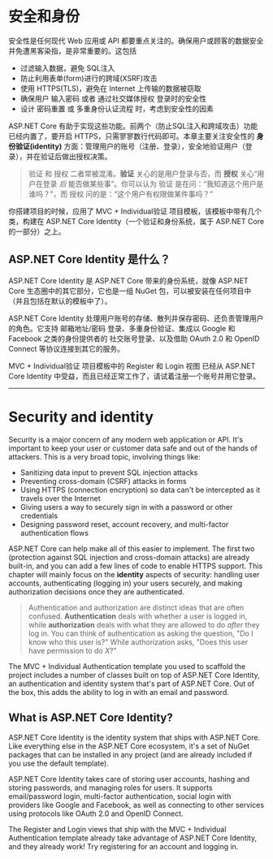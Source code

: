 # 安全和身份

安全性是任何现代 Web 应用或 API 都要重点关注的。确保用户或顾客的数据安全并免遭黑客染指，是非常重要的。这包括

* 过滤输入数据，避免 SQL注入
* 防止利用表单(form)进行的跨域(XSRF)攻击
* 使用 HTTPS(TLS)，避免在 Internet 上传输的数据被窃取
* 确保用户 输入密码 或者 通过社交媒体授权 登录时的安全性
* 设计 密码重置 或 多重身份认证流程 时，考虑到安全性的因素

ASP.NET Core 有助于实现这些功能。前两个（防止SQL注入和跨域攻击）功能已经内置了，要开启 HTTPS，只需寥寥数行代码即可。本章主要关注安全性的 **身份验证(identity)** 方面：管理用户的账号（注册、登录），安全地验证用户（登录），并在验证后做出授权决策。

> 验证 和 授权 二者常被混淆。**验证** 关心的是用户登录与否，而 **授权** 关心“用户在登录 *后* 能否做某些事”。你可以认为 验证 是在问：“我知道这个用户是谁吗？”，而 授权 问的是：“这个用户有权限做某件事吗？”

你搭建项目的时候，应用了 MVC + Individual验证 项目模板，该模板中带有几个类，构建在 ASP.NET Core Identity（一个验证和身份系统，属于 ASP.NET Core 的一部分）之上。

## ASP.NET Core Identity 是什么？

ASP.NET Core Identity 是 ASP.NET Core 带来的身份系统，就像 ASP.NET Core 生态圈中的其它部分，它也是一组 NuGet 包，可以被安装在任何项目中（并且包括在默认的模板中了）。

ASP.NET Core Identity 处理用户账号的存储、散列并保存密码、还负责管理用户的角色。它支持 邮箱地址/密码 登录、多重身份验证、集成以 Google 和 Facebook 之类的身份提供者的 社交账号登录、以及借助 OAuth 2.0 和 OpenID Connect 等协议连接到其它的服务。

 MVC + Individual验证 项目模板中的 Register 和 Login 视图 已经从 ASP.NET Core Identity 中受益，而且已经正常工作了，请试着注册一个账号并用它登录。

---

# Security and identity

Security is a major concern of any modern web application or API. It's important to keep your user or customer data safe and out of the hands of attackers. This is a very broad topic, involving things like:

* Sanitizing data input to prevent SQL injection attacks
* Preventing cross-domain (CSRF) attacks in forms
* Using HTTPS (connection encryption) so data can't be intercepted as it travels over the Internet
* Giving users a way to securely sign in with a password or other credentials
* Designing password reset, account recovery, and multi-factor authentication flows

ASP.NET Core can help make all of this easier to implement. The first two (protection against SQL injection and cross-domain attacks) are already built-in, and you can add a few lines of code to enable HTTPS support. This chapter will mainly focus on the **identity** aspects of security: handling user accounts, authenticating (logging in) your users securely, and making authorization decisions once they are authenticated.

> Authentication and authorization are distinct ideas that are often confused. **Authentication** deals with whether a user is logged in, while **authorization** deals with what they are allowed to do *after* they log in. You can think of authentication as asking the question, "Do I know who this user is?" While authorization asks, "Does this user have permission to do *X*?"

The MVC + Individual Authentication template you used to scaffold the project includes a number of classes built on top of ASP.NET Core Identity, an authentication and identity system that's part of ASP.NET Core. Out of the box, this adds the ability to log in with an email and password.

## What is ASP.NET Core Identity?

ASP.NET Core Identity is the identity system that ships with ASP.NET Core. Like everything else in the ASP.NET Core ecosystem, it's a set of NuGet packages that can be installed in any project (and are already included if you use the default template).

ASP.NET Core Identity takes care of storing user accounts, hashing and storing passwords, and managing roles for users. It supports email/password login, multi-factor authentication, social login with providers like Google and Facebook, as well as connecting to other services using protocols like OAuth 2.0 and OpenID Connect.

The Register and Login views that ship with the MVC + Individual Authentication template already take advantage of ASP.NET Core Identity, and they already work! Try registering for an account and logging in.

